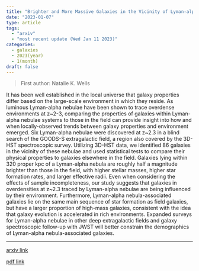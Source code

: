 ```yaml
---
title: "Brighter and More Massive Galaxies in the Vicinity of Lyman-alpha Nebulae"
date: "2023-01-07"
type: article
tags:
  - "arxiv"
  - "most recent update (Wed Jan 11 2023)"
categories:
  - galaxies
  - 2023(year)
  - 1(month)
draft: false
---
```


> First author: Natalie K. Wells

 It has been well established in the local universe that galaxy properties
differ based on the large-scale environment in which they reside. As luminous
Lyman-alpha nebulae have been shown to trace overdense environments at z~2-3,
comparing the properties of galaxies within Lyman-alpha nebulae systems to
those in the field can provide insight into how and when locally-observed
trends between galaxy properties and environment emerged. Six Lyman-alpha
nebulae were discovered at z~2.3 in a blind search of the GOODS-S extragalactic
field, a region also covered by the 3D-HST spectroscopic survey. Utilizing
3D-HST data, we identified 86 galaxies in the vicinity of these nebulae and
used statistical tests to compare their physical properties to galaxies
elsewhere in the field. Galaxies lying within 320 proper kpc of a Lyman-alpha
nebula are roughly half a magnitude brighter than those in the field, with
higher stellar masses, higher star formation rates, and larger effective radii.
Even when considering the effects of sample incompleteness, our study suggests
that galaxies in overdensities at z~2.3 traced by Lyman-alpha nebulae are being
influenced by their environment. Furthermore, Lyman-alpha nebula-associated
galaxies lie on the same main sequence of star formation as field galaxies, but
have a larger proportion of high-mass galaxies, consistent with the idea that
galaxy evolution is accelerated in rich environments. Expanded surveys for
Lyman-alpha nebulae in other deep extragalactic fields and galaxy spectroscopic
follow-up with JWST will better constrain the demographics of Lyman-alpha
nebula-associated galaxies.

---
[arxiv link](http://arxiv.org/abs/2301.02755v1)

[pdf link](http://arxiv.org/pdf/2301.02755v1)